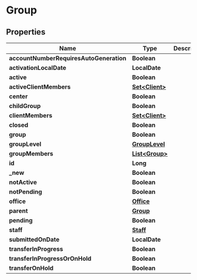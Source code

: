 

# Group


## Properties

| Name | Type | Description | Notes |
|------------ | ------------- | ------------- | -------------|
|**accountNumberRequiresAutoGeneration** | **Boolean** |  |  [optional] |
|**activationLocalDate** | **LocalDate** |  |  [optional] |
|**active** | **Boolean** |  |  [optional] |
|**activeClientMembers** | [**Set&lt;Client&gt;**](Client.md) |  |  [optional] |
|**center** | **Boolean** |  |  [optional] |
|**childGroup** | **Boolean** |  |  [optional] |
|**clientMembers** | [**Set&lt;Client&gt;**](Client.md) |  |  [optional] |
|**closed** | **Boolean** |  |  [optional] |
|**group** | **Boolean** |  |  [optional] |
|**groupLevel** | [**GroupLevel**](GroupLevel.md) |  |  [optional] |
|**groupMembers** | [**List&lt;Group&gt;**](Group.md) |  |  [optional] |
|**id** | **Long** |  |  [optional] |
|**_new** | **Boolean** |  |  [optional] |
|**notActive** | **Boolean** |  |  [optional] |
|**notPending** | **Boolean** |  |  [optional] |
|**office** | [**Office**](Office.md) |  |  [optional] |
|**parent** | [**Group**](Group.md) |  |  [optional] |
|**pending** | **Boolean** |  |  [optional] |
|**staff** | [**Staff**](Staff.md) |  |  [optional] |
|**submittedOnDate** | **LocalDate** |  |  [optional] |
|**transferInProgress** | **Boolean** |  |  [optional] |
|**transferInProgressOrOnHold** | **Boolean** |  |  [optional] |
|**transferOnHold** | **Boolean** |  |  [optional] |



